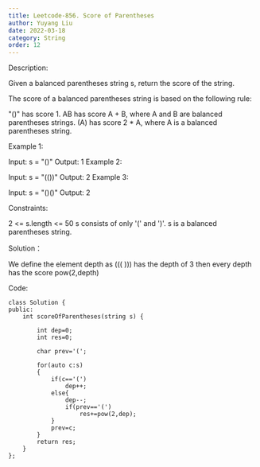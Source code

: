 ```yaml
---
title: Leetcode-856. Score of Parentheses
author: Yuyang Liu
date: 2022-03-18
category: String
order: 12
---
```

Description:

Given a balanced parentheses string s, return the score of the string.

The score of a balanced parentheses string is based on the following rule:

"()" has score 1.
AB has score A + B, where A and B are balanced parentheses strings.
(A) has score 2 * A, where A is a balanced parentheses string.
 

Example 1:

Input: s = "()"
Output: 1
Example 2:

Input: s = "(())"
Output: 2
Example 3:

Input: s = "()()"
Output: 2
 

Constraints:

2 <= s.length <= 50
s consists of only '(' and ')'.
s is a balanced parentheses string.


Solution：

We define the element depth as ((( ))) has the depth of 3
then every depth has the score pow(2,depth)



Code: 

``` c++?linenums
class Solution {
public:
    int scoreOfParentheses(string s) {
        
        int dep=0;
        int res=0;
        
        char prev='(';
        
        for(auto c:s)
        {
            if(c=='(')
                dep++;
            else{
                dep--;
                if(prev=='(')
                    res+=pow(2,dep);
            }
            prev=c;
        }
        return res;
    }
};

```